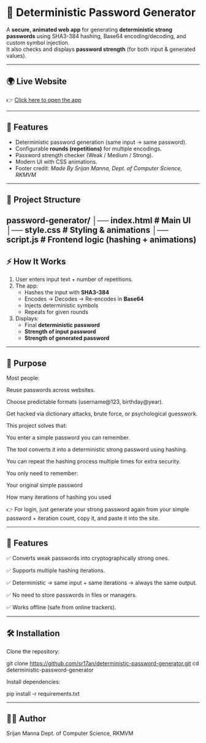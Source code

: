 # 🔐 Deterministic Password Generator

A **secure, animated web app** for generating **deterministic strong passwords** using SHA3-384 hashing, Base64 encoding/decoding, and custom symbol injection.  
It also checks and displays **password strength** (for both input & generated values).  

---
## 🌍 Live Website
👉 [Click here to open the app](https://sr17an.github.io/deterministic-password-generator/)

---

## 🌟 Features
- Deterministic password generation (same input → same password).  
- Configurable **rounds (repetitions)** for multiple encodings.  
- Password strength checker (Weak / Medium / Strong).  
- Modern UI with CSS animations.  
- Footer credit: *Made By Srijan Manna, Dept. of Computer Science, RKMVM*  

---

## 📂 Project Structure
password-generator/
│── index.html # Main UI
│── style.css # Styling & animations
│── script.js # Frontend logic (hashing + animations)
---

## ⚡ How It Works
1. User enters input text + number of repetitions.  
2. The app:
   - Hashes the input with **SHA3-384**  
   - Encodes → Decodes → Re-encodes in **Base64**  
   - Injects deterministic symbols  
   - Repeats for given rounds  
3. Displays:
   - Final **deterministic password**  
   - **Strength of input password**  
   - **Strength of generated password**  

---

## 🚀 Purpose

Most people:

Reuse passwords across websites.

Choose predictable formats (username@123, birthday@year).

Get hacked via dictionary attacks, brute force, or psychological guesswork.

This project solves that:

You enter a simple password you can remember.

The tool converts it into a deterministic strong password using hashing.

You can repeat the hashing process multiple times for extra security.

You only need to remember:

Your original simple password

How many iterations of hashing you used

👉 For login, just generate your strong password again from your simple password + iteration count, copy it, and paste it into the site.

---

## 🔑 Features

✅ Converts weak passwords into cryptographically strong ones.

✅ Supports multiple hashing iterations.

✅ Deterministic → same input + same iterations → always the same output.

✅ No need to store passwords in files or managers.

✅ Works offline (safe from online trackers).

---

## 🛠️ Installation

Clone the repository:

   git clone https://github.com/sr17an/deterministic-password-generator.git
   cd deterministic-password-generator


Install dependencies:

   pip install -r requirements.txt

---

## 👨‍💻 Author
Srijan Manna
Dept. of Computer Science, RKMVM

